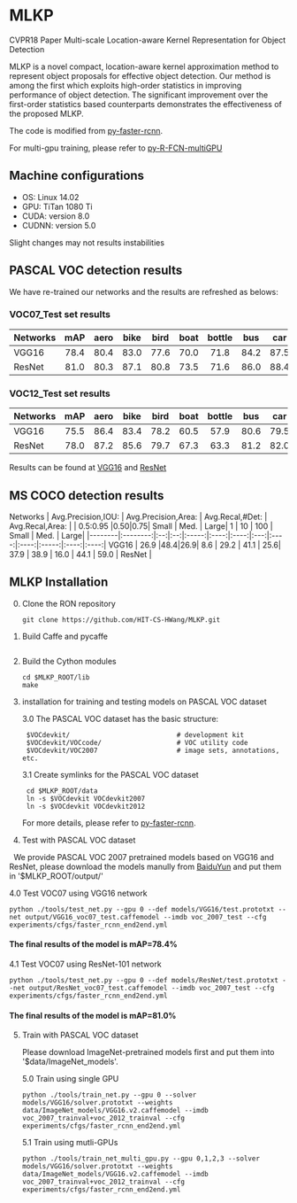 # MLKP
CVPR18 Paper Multi-scale Location-aware Kernel Representation for Object Detection

MLKP is a novel compact, location-aware kernel approximation method to represent object proposals for effective object detection. Our method is among the first which exploits high-order statistics in improving performance of object detection. The significant improvement
over the first-order statistics based counterparts demonstrates the effectiveness of the proposed MLKP.

The code is modified from [py-faster-rcnn](https://github.com/rbgirshick/py-faster-rcnn). 

For multi-gpu training, please refer to [py-R-FCN-multiGPU](https://github.com/bharatsingh430/py-R-FCN-multiGPU/)

## Machine configurations

- OS: Linux 14.02
- GPU: TiTan 1080 Ti
- CUDA: version 8.0
- CUDNN: version 5.0

Slight changes may not results instabilities

## PASCAL VOC detection results

   We have re-trained our networks and the results are refreshed as belows:
   
   ### VOC07_Test set results
   
Networks | mAP |aero|bike|bird|boat|bottle| bus| car| cat|chair| cow|table| dog|horse|mbike|person|plant|sheep|sofa|train|tv |
---------|:---:|:--:|:--:|:--:|:--:|:----:|:--:|:--:|:--:|:---:|:--:|:---:|:--:|:---:|:---:|:----:|:---:|:---:|:--:|:---:|:-:|
  VGG16  | 78.4|80.4|83.0|77.6|70.0| 71.8 |84.2|87.5|86.7| 67.0|83.1| 70.3|84.9| 85.5| 81.9| 79.2 | 52.6| 79.7|79.6|81.7|81.4|     
  ResNet | 81.0|80.3|87.1|80.8|73.5| 71.6 |86.0|88.4|88.8| 66.9|86.2| 72.8|88.7| 87.4| 86.7| 84.3 | 56.7| 84.9|81.0|86.7|81.7|   

   ### VOC12_Test set results
   
Networks | mAP |aero|bike|bird|boat|bottle| bus| car| cat|chair| cow|table| dog|horse|mbike|person|plant|sheep|sofa|train|tv |
---------|:---:|:--:|:--:|:--:|:--:|:----:|:--:|:--:|:--:|:---:|:--:|:---:|:--:|:---:|:---:|:----:|:---:|:---:|:--:|:---:|:-:|
  VGG16  | 75.5|86.4|83.4|78.2|60.5| 57.9 |80.6|79.5|91.2| 56.4|81.0| 58.6|91.3| 84.4| 84.3| 83.5 | 56.5|77.8|67.5|83.9|67.4|
  ResNet | 78.0|87.2|85.6|79.7|67.3| 63.3 |81.2|82.0|92.9| 60.2|82.1| 61.0|91.2| 84.7| 86.6| 85.5 | 60.6|80.8|69.5|85.8|72.4|
  
  Results can be found at [VGG16](http://host.robots.ox.ac.uk:8080/anonymous/TENHEH.html) and [ResNet](http://host.robots.ox.ac.uk:8080/anonymous/NF0WFQ.html)
  
## MS COCO detection results

Networks | Avg.Precision,IOU: | Avg.Precision,Area: |  Avg.Recal,#Det:  |    Avg.Recal,Area:  |
         | 0.5:0.95 |0.50|0.75| Small | Med. | Large|  1  |  10  |  100 | Small | Med. | Large| 
|--------|:--------:|:--:|:--:|:-----:|:----:|:----:|:---:|:----:|:----:|:-----:|:----:|:----:|
  VGG16  |   26.9   |48.4|26.9|  8.6  | 29.2 | 41.1 | 25.6| 37.9 | 38.9 |  16.0 | 44.1 | 59.0 |
  ResNet |
## MLKP Installation 

0. Clone the RON repository
    ```
    git clone https://github.com/HIT-CS-HWang/MLKP.git
    ```
1. Build Caffe and pycaffe

    ```

    ```

2. Build the Cython modules
    ```
    cd $MLKP_ROOT/lib
    make
    ```
    
3. installation for training and testing models on PASCAL VOC dataset

    3.0 The PASCAL VOC dataset has the basic structure:
    
        $VOCdevkit/                           # development kit
        $VOCdevkit/VOCcode/                   # VOC utility code
        $VOCdevkit/VOC2007                    # image sets, annotations, etc.
        
    3.1 Create symlinks for the PASCAL VOC dataset
    
        cd $MLKP_ROOT/data
        ln -s $VOCdevkit VOCdevkit2007
        ln -s $VOCdevkit VOCdevkit2012
    
    For more details, please refer to [py-faster-rcnn](https://github.com/rbgirshick/py-faster-rcnn). 

4. Test with PASCAL VOC dataset

   We provide PASCAL VOC 2007 pretrained models based on VGG16 and ResNet, please download the models manully from [BaiduYun](https://pan.baidu.com/s/1HgxsixN674ZfGE-9lm77KQ) and put them in '$MLKP_ROOT/output/'
   
   4.0 Test VOC07 using VGG16 network
   
   ```
   python ./tools/test_net.py --gpu 0 --def models/VGG16/test.prototxt --net output/VGG16_voc07_test.caffemodel --imdb voc_2007_test --cfg experiments/cfgs/faster_rcnn_end2end.yml
   ```
   #### The final results of the model is mAP=78.4%
   
   4.1 Test VOC07 using ResNet-101 network   
   
   ```
   python ./tools/test_net.py --gpu 0 --def models/ResNet/test.prototxt --net output/ResNet_voc07_test.caffemodel --imdb voc_2007_test --cfg experiments/cfgs/faster_rcnn_end2end.yml
   ```
   #### The final results of the model is mAP=81.0%
  
5. Train with PASCAL VOC dataset
    
   Please download ImageNet-pretrained models first and put them into '$data/ImageNet_models'.
   
   5.0 Train using single GPU
   
   ```
   python ./tools/train_net.py --gpu 0 --solver models/VGG16/solver.prototxt --weights data/ImageNet_models/VGG16.v2.caffemodel --imdb voc_2007_trainval+voc_2012_trainval --cfg experiments/cfgs/faster_rcnn_end2end.yml    
   ```
   
   5.1 Train using mutli-GPUs
   
   ```
   python ./tools/train_net_multi_gpu.py --gpu 0,1,2,3 --solver models/VGG16/solver.prototxt --weights data/ImageNet_models/VGG16.v2.caffemodel --imdb voc_2007_trainval+voc_2012_trainval --cfg experiments/cfgs/faster_rcnn_end2end.yml        
   ```
